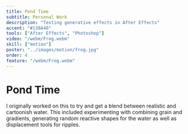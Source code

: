 ```yaml
---
title: Pond Time
subtitle: Personal Work
description: "Testing generative effects in After Effects"
accent: "#138A40"
tools: ["After Effects", "Photoshop"]
video: "/webm/Frog.webm"
skill: ["motion"]
poster: "../images/motion/frog.jpg"
order: 4
feature: "/webm/Frog.webm"
---
```


# Pond Time

I originally worked on this to try and get a blend between realistic and cartoonish water. This included experimenting with combining grain and gradients, generating random reactive shapes for the water as well as displacement tools for ripples.
